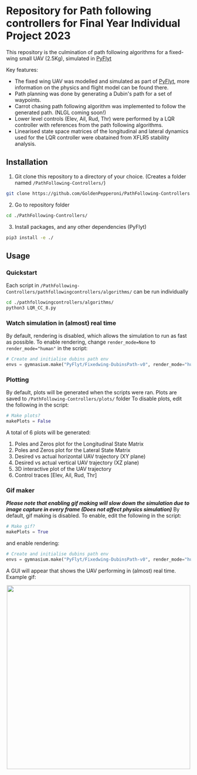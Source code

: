# Repository for Path following controllers for Final Year Individual Project 2023

This repository is the culmination of path following algorithms for a fixed-wing small UAV (2.5Kg), simulated in [PyFlyt](https://github.com/jjshoots/PyFlyt)


Key features:
- The fixed wing UAV was modelled and simulated as part of [PyFlyt](https://github.com/jjshoots/PyFlyt), more information on the physics and flight model can be found there.
- Path planning was done by generating a Dubin's path for a set of waypoints.
- Carrot chasing path following algorithm was implemented to follow the generated path. (NLGL coming soon!)
- Lower level controls (Elev, Ail, Rud, Thr) were performed by a LQR controller with references from the path following algorithms.
- Linearised state space matrices of the longitudinal and lateral dynamics used for the LQR controller were obatained from XFLR5 stability analysis.

## Installation

1. Git clone this repository to a directory of your choice. (Creates a folder named `/PathFollowing-Controllers/`)
```sh
git clone https://github.com/GoldenPepperoni/PathFollowing-Controllers.git
```
2. Go to repository folder
```sh
cd ./PathFollowing-Controllers/
```
3. Install packages, and any other dependencies (PyFlyt)
```sh
pip3 install -e ./
```

## Usage
### Quickstart
Each script in `/PathFollowing-Controllers/pathfollowingcontrollers/algorithms/` can be run individually

```sh
cd ./pathfollowingcontrollers/algorithms/
python3 LQR_CC_8.py
```

### Watch simulation in (almost) real time 
By default, rendering is disabled, which allows the simulation to run as fast as possible.
To enable rendering, change `render_mode=None` to `render_mode="human"` in the script:
```py
# Create and initialise dubins path env
envs = gymnasium.make("PyFlyt/Fixedwing-DubinsPath-v0", render_mode="human",...
```

### Plotting 
By default, plots will be generated when the scripts were ran. Plots are saved to `/PathFollowing-Controllers/plots/` folder
To disable plots, edit the following in the script:
```py
# Make plots?
makePlots = False
```
A total of 6 plots will be generated:
1. Poles and Zeros plot for the Longitudinal State Matrix
2. Poles and Zeros plot for the Lateral State Matrix
3. Desired vs actual horizontal UAV trajectory (XY plane)
4. Desired vs actual vertical UAV trajectory (XZ plane)
5. 3D interactive plot of the UAV trajectory
6. Control traces [Elev, Ail, Rud, Thr]

### Gif maker
***Please note that enabling gif making will slow down the simulation due to image capture in every frame (Does not affect physics simulation)***
By default, gif making is disabled. To enable, edit the following in the script:
```py
# Make gif?
makePlots = True
```
and enable rendering:
```py
# Create and initialise dubins path env
envs = gymnasium.make("PyFlyt/Fixedwing-DubinsPath-v0", render_mode="human",...
```
A GUI will appear that shows the UAV performing in (almost) real time. 
Example gif:
<p align="center">
    <img src="/readme_assets/LQR_CC_rand.gif" width="500px"/>
</p>




























